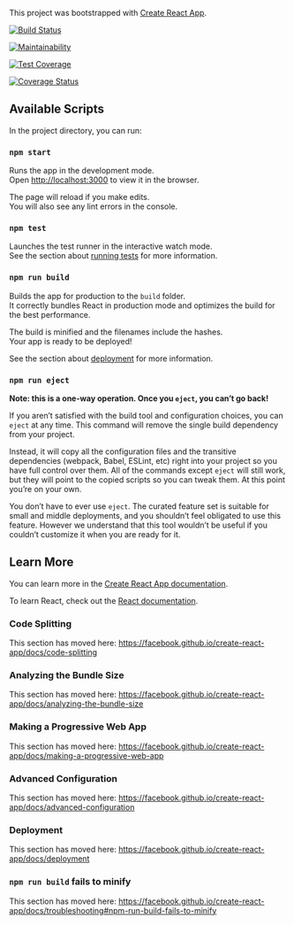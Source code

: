This project was bootstrapped with [Create React App](https://github.com/facebook/create-react-app).

[![Build Status](https://travis-ci.com/atlp-rwanda/space-bn-frontend.svg?token=4Sgyehp7cTzjJk1VXM9q&branch=develop)](https://travis-ci.com/atlp-rwanda/space-bn-frontend)

[![Maintainability](https://api.codeclimate.com/v1/badges/3e39005045bb20a11483/maintainability)](https://codeclimate.com/github/marcelniyi/codeclimate/maintainability)

[![Test Coverage](https://api.codeclimate.com/v1/badges/247e7f9b84e190d7c584/test_coverage)](https://codeclimate.com/github/atlp-rwanda/space-bn-frontend/test_coverage)

[![Coverage Status](https://coveralls.io/repos/github/atlp-rwanda/space-bn-frontend/badge.svg?branch=ch-Run-code-climate-test-coverage-%23175743398)](https://coveralls.io/github/atlp-rwanda/space-bn-frontend?branch=ch-Run-code-climate-test-coverage-%23175743398)

## Available Scripts

In the project directory, you can run:

### `npm start`

Runs the app in the development mode.<br />
Open [http://localhost:3000](http://localhost:3000) to view it in the browser.

The page will reload if you make edits.<br />
You will also see any lint errors in the console.

### `npm test`

Launches the test runner in the interactive watch mode.<br />
See the section about [running tests](https://facebook.github.io/create-react-app/docs/running-tests) for more information.

### `npm run build`

Builds the app for production to the `build` folder.<br />
It correctly bundles React in production mode and optimizes the build for the best performance.

The build is minified and the filenames include the hashes.<br />
Your app is ready to be deployed!

See the section about [deployment](https://facebook.github.io/create-react-app/docs/deployment) for more information.

### `npm run eject`

**Note: this is a one-way operation. Once you `eject`, you can’t go back!**

If you aren’t satisfied with the build tool and configuration choices, you can `eject` at any time. This command will remove the single build dependency from your project.

Instead, it will copy all the configuration files and the transitive dependencies (webpack, Babel, ESLint, etc) right into your project so you have full control over them. All of the commands except `eject` will still work, but they will point to the copied scripts so you can tweak them. At this point you’re on your own.

You don’t have to ever use `eject`. The curated feature set is suitable for small and middle deployments, and you shouldn’t feel obligated to use this feature. However we understand that this tool wouldn’t be useful if you couldn’t customize it when you are ready for it.

## Learn More

You can learn more in the [Create React App documentation](https://facebook.github.io/create-react-app/docs/getting-started).

To learn React, check out the [React documentation](https://reactjs.org/).

### Code Splitting

This section has moved here: https://facebook.github.io/create-react-app/docs/code-splitting

### Analyzing the Bundle Size

This section has moved here: https://facebook.github.io/create-react-app/docs/analyzing-the-bundle-size

### Making a Progressive Web App

This section has moved here: https://facebook.github.io/create-react-app/docs/making-a-progressive-web-app

### Advanced Configuration

This section has moved here: https://facebook.github.io/create-react-app/docs/advanced-configuration

### Deployment

This section has moved here: https://facebook.github.io/create-react-app/docs/deployment

### `npm run build` fails to minify

This section has moved here: https://facebook.github.io/create-react-app/docs/troubleshooting#npm-run-build-fails-to-minify
